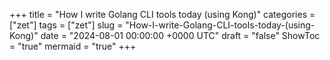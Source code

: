 +++
title = "How I write Golang CLI tools today (using Kong)"
categories = ["zet"]
tags = ["zet"]
slug = "How-I-write-Golang-CLI-tools-today-(using-Kong)"
date = "2024-08-01 00:00:00 +0000 UTC"
draft = "false"
ShowToc = "true"
mermaid = "true"
+++

